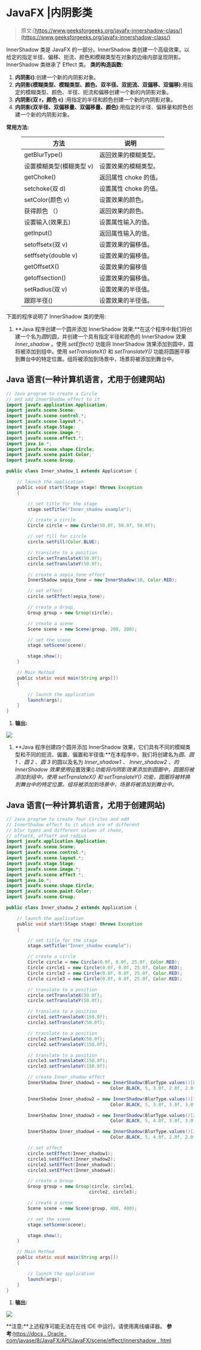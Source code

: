 # JavaFX |内阴影类

> 原文:[https://www.geeksforgeeks.org/javafx-innershadow-class/](https://www.geeksforgeeks.org/javafx-innershadow-class/)

InnerShadow 类是 JavaFX 的一部分。InnerShadow 类创建一个高级效果，以给定的指定半径、偏移、扼流、颜色和模糊类型在对象的边缘内部呈现阴影。InnerShadow 类继承了 Effect 类。
**类的构造函数:**

1.  **内阴影()**:创建一个新的内阴影对象。
2.  **内阴影(模糊类型、模糊类型、颜色、双半径、双扼流、双偏移、双偏移)**:用指定的模糊类型、颜色、半径、扼流和偏移创建一个新的内阴影对象。
3.  **内阴影(双 r，颜色 c)** :用指定的半径和颜色创建一个新的内阴影对象。
4.  **内阴影(双半径、双偏移量、双偏移量、颜色)**:用指定的半径、偏移量和颜色创建一个新的内阴影对象。

**常用方法:**

<figure class="table">

| 方法 | 说明 |
| --- | --- |
| getBlurType() | 返回效果的模糊类型。 |
| 设置模糊类型(模糊类型 v) | 设置效果的模糊类型。 |
| getChoke() | 返回属性 choke 的值。 |
| setchoke(双 d) | 设置属性 choke 的值。 |
| setColor(颜色 v) | 设置效果的颜色。 |
| 获得颜色 （） | 返回效果的颜色。 |
| 设置输入(效果五) | 设置属性输入的值。 |
| getInput() | 返回属性输入的值。 |
| setoffsetx(双 v) | 设置效果的偏移值。 |
| setffsety(double v) | 设置效果的偏移值。 |
| getOffsetX() | 设置效果的偏移值 |
| getoffsection() | 设置效果的偏移值。 |
| setRadius(双 v) | 设置效果的半径值。 |
| 跟踪半径() | 设置效果的半径值。 |

</figure>

下面的程序说明了 InnerShadow 类的使用:

1.  **Java 程序创建一个圆并添加 InnerShadow 效果:**在这个程序中我们将创建一个名为*圆*的圆，并创建一个具有指定半径和颜色的 InnerShadow 效果 *Inner_shadow* 。使用 *setEffect()* 功能将 InnerShadow 效果添加到圆中，圆将被添加到组中。使用 *setTranslateX()* 和 *setTranslateY()* 功能将圆圈平移到舞台中的特定位置。组将被添加到场景中，场景将被添加到舞台中。

## Java 语言(一种计算机语言，尤用于创建网站)

```java
// Java program to create a Circle
// and add InnerShadow effect to it
import javafx.application.Application;
import javafx.scene.Scene;
import javafx.scene.control.*;
import javafx.scene.layout.*;
import javafx.stage.Stage;
import javafx.scene.image.*;
import javafx.scene.effect.*;
import java.io.*;
import javafx.scene.shape.Circle;
import javafx.scene.paint.Color;
import javafx.scene.Group;

public class Inner_shadow_1 extends Application {

    // launch the application
    public void start(Stage stage) throws Exception
    {

        // set title for the stage
        stage.setTitle("Inner_shadow example");

        // create a circle
        Circle circle = new Circle(50.0f, 50.0f, 50.0f);

        // set fill for circle
        circle.setFill(Color.BLUE);

        // translate to a position
        circle.setTranslateX(50.0f);
        circle.setTranslateY(50.0f);

        // create a sepia_tone effect
        InnerShadow sepia_tone = new InnerShadow(10, Color.RED);

        // set effect
        circle.setEffect(sepia_tone);

        // create a Group
        Group group = new Group(circle);

        // create a scene
        Scene scene = new Scene(group, 200, 200);

        // set the scene
        stage.setScene(scene);

        stage.show();
    }

    // Main Method
    public static void main(String args[])
    {

        // launch the application
        launch(args);
    }
}
```

1.  **输出:**

![](img/51dcc17cc3dad886a77d2fc6de3cf7dc.png)

1.  **Java 程序创建四个圆并添加 InnerShadow 效果，它们具有不同的模糊类型和不同的扼流、偏置、偏置和半径值:**在本程序中，我们将创建名为*圆*、*圆 1* 、*圆 2* 、*圆 3* 的圆以及名为 *Inner_shadow1* 、 *Inner_shadow2* 、*的 InnerShadow 效果使用*设置效果()*功能将内阴影效果添加到圆圈中，圆圈将被添加到组中。使用 *setTranslateX()* 和 *setTranslateY()* 功能，圆圈将被转换到舞台中的特定位置。组将被添加到场景中，场景将被添加到舞台中。* 

## Java 语言(一种计算机语言，尤用于创建网站)

```java
// Java program to create four Circles and add
// InnerShadow effect to it which are of different
// blur types and different values of choke,
// offsetX, offsetY and radius
import javafx.application.Application;
import javafx.scene.Scene;
import javafx.scene.control.*;
import javafx.scene.layout.*;
import javafx.stage.Stage;
import javafx.scene.image.*;
import javafx.scene.effect.*;
import java.io.*;
import javafx.scene.shape.Circle;
import javafx.scene.paint.Color;
import javafx.scene.Group;

public class Inner_shadow_2 extends Application {

    // launch the application
    public void start(Stage stage) throws Exception
    {

        // set title for the stage
        stage.setTitle("Inner_shadow example");

        // create a circle
        Circle circle = new Circle(0.0f, 0.0f, 25.0f, Color.RED);
        Circle circle1 = new Circle(0.0f, 0.0f, 25.0f, Color.RED);
        Circle circle2 = new Circle(0.0f, 0.0f, 25.0f, Color.RED);
        Circle circle3 = new Circle(0.0f, 0.0f, 25.0f, Color.RED);

        // translate to a position
        circle.setTranslateX(50.0f);
        circle.setTranslateY(50.0f);

        // translate to a position
        circle1.setTranslateX(150.0f);
        circle1.setTranslateY(50.0f);

        // translate to a position
        circle2.setTranslateX(50.0f);
        circle2.setTranslateY(150.0f);

        // translate to a position
        circle3.setTranslateX(150.0f);
        circle3.setTranslateY(150.0f);

        // create Inner_shadow effect
        InnerShadow Inner_shadow1 = new InnerShadow(BlurType.values()[0],
                                       Color.BLACK, 5, 3.0f, 2.0f, 2.0f);

        InnerShadow Inner_shadow2 = new InnerShadow(BlurType.values()[1],
                                       Color.BLACK, 5, 3.0f, 3.0f, 3.0f);

        InnerShadow Inner_shadow3 = new InnerShadow(BlurType.values()[2],
                                       Color.BLACK, 5, 4.0f, 3.0f, 3.0f);

        InnerShadow Inner_shadow4 = new InnerShadow(BlurType.values()[3],
                                       Color.BLACK, 5, 4.0f, 2.0f, 2.0f);

        // set effect
        circle.setEffect(Inner_shadow1);
        circle1.setEffect(Inner_shadow2);
        circle2.setEffect(Inner_shadow3);
        circle3.setEffect(Inner_shadow4);

        // create a Group
        Group group = new Group(circle, circle1,
                               circle2, circle3);

        // create a scene
        Scene scene = new Scene(group, 400, 400);

        // set the scene
        stage.setScene(scene);

        stage.show();
    }

    // Main Method
    public static void main(String args[])
    {

        // launch the application
        launch(args);
    }
}
```

1.  **输出:**

![](img/8489d2df63641c8d421eba8544ceda0a.png)

**注意:**上述程序可能无法在在线 IDE 中运行。请使用离线编译器。
**参考:**[https://docs . Oracle . com/javase/8/JavaFX/API/JavaFX/scene/effect/innershadow . html](https://docs.oracle.com/javase/8/javafx/api/javafx/scene/effect/InnerShadow.html)